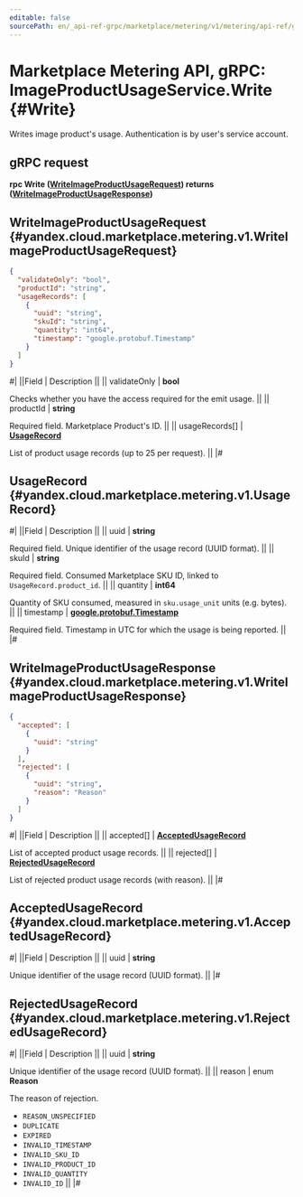 ```yaml
---
editable: false
sourcePath: en/_api-ref-grpc/marketplace/metering/v1/metering/api-ref/grpc/ImageProductUsage/write.md
---
```


# Marketplace Metering API, gRPC: ImageProductUsageService.Write {#Write}

Writes image product's usage. Authentication is by user's service account.

## gRPC request

**rpc Write ([WriteImageProductUsageRequest](#yandex.cloud.marketplace.metering.v1.WriteImageProductUsageRequest)) returns ([WriteImageProductUsageResponse](#yandex.cloud.marketplace.metering.v1.WriteImageProductUsageResponse))**

## WriteImageProductUsageRequest {#yandex.cloud.marketplace.metering.v1.WriteImageProductUsageRequest}

```json
{
  "validateOnly": "bool",
  "productId": "string",
  "usageRecords": [
    {
      "uuid": "string",
      "skuId": "string",
      "quantity": "int64",
      "timestamp": "google.protobuf.Timestamp"
    }
  ]
}
```

#|
||Field | Description ||
|| validateOnly | **bool**

Checks whether you have the access required for the emit usage. ||
|| productId | **string**

Required field. Marketplace Product's ID. ||
|| usageRecords[] | **[UsageRecord](#yandex.cloud.marketplace.metering.v1.UsageRecord)**

List of product usage records (up to 25 per request). ||
|#

## UsageRecord {#yandex.cloud.marketplace.metering.v1.UsageRecord}

#|
||Field | Description ||
|| uuid | **string**

Required field. Unique identifier of the usage record (UUID format). ||
|| skuId | **string**

Required field. Consumed Marketplace SKU ID, linked to `UsageRecord.product_id`. ||
|| quantity | **int64**

Quantity of SKU consumed, measured in `sku.usage_unit` units (e.g. bytes). ||
|| timestamp | **[google.protobuf.Timestamp](https://developers.google.com/protocol-buffers/docs/reference/google.protobuf#timestamp)**

Required field. Timestamp in UTC for which the usage is being reported. ||
|#

## WriteImageProductUsageResponse {#yandex.cloud.marketplace.metering.v1.WriteImageProductUsageResponse}

```json
{
  "accepted": [
    {
      "uuid": "string"
    }
  ],
  "rejected": [
    {
      "uuid": "string",
      "reason": "Reason"
    }
  ]
}
```

#|
||Field | Description ||
|| accepted[] | **[AcceptedUsageRecord](#yandex.cloud.marketplace.metering.v1.AcceptedUsageRecord)**

List of accepted product usage records. ||
|| rejected[] | **[RejectedUsageRecord](#yandex.cloud.marketplace.metering.v1.RejectedUsageRecord)**

List of rejected product usage records (with reason). ||
|#

## AcceptedUsageRecord {#yandex.cloud.marketplace.metering.v1.AcceptedUsageRecord}

#|
||Field | Description ||
|| uuid | **string**

Unique identifier of the usage record (UUID format). ||
|#

## RejectedUsageRecord {#yandex.cloud.marketplace.metering.v1.RejectedUsageRecord}

#|
||Field | Description ||
|| uuid | **string**

Unique identifier of the usage record (UUID format). ||
|| reason | enum **Reason**

The reason of rejection.

- `REASON_UNSPECIFIED`
- `DUPLICATE`
- `EXPIRED`
- `INVALID_TIMESTAMP`
- `INVALID_SKU_ID`
- `INVALID_PRODUCT_ID`
- `INVALID_QUANTITY`
- `INVALID_ID` ||
|#